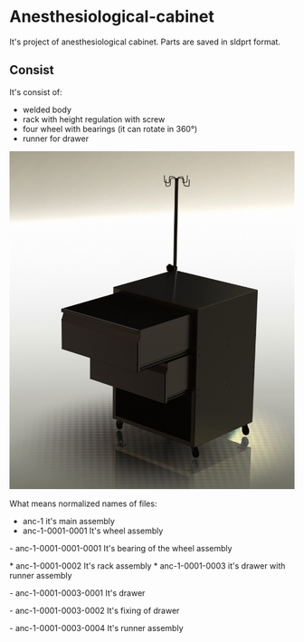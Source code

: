 # Anesthesiological-cabinet
 It's project of anesthesiological cabinet. Parts are saved in sldprt format. 
## Consist
It's consist of:
* welded body
* rack with height regulation with screw
* four wheel with bearings (it can rotate in 360°)
* runner for drawer

![It's photo of anesthesiological cabinet rendered in SolidWorks](https://github.com/wleng2001/anesthesiological-cabinet/blob/main/prototyp%20III.JPG)

What means normalized names of files:
* anc-1 it's main assembly
* anc-1-0001-0001 It's wheel assembly
<p>- anc-1-0001-0001-0001 It's bearing of the wheel assembly</p>
* anc-1-0001-0002 It's rack assembly
* anc-1-0001-0003 it's drawer with runner assembly
<p>- anc-1-0001-0003-0001 It's drawer</p>
<p>- anc-1-0001-0003-0002 It's fixing of drawer</p>
<p>- anc-1-0001-0003-0004 It's runner assembly</p>


